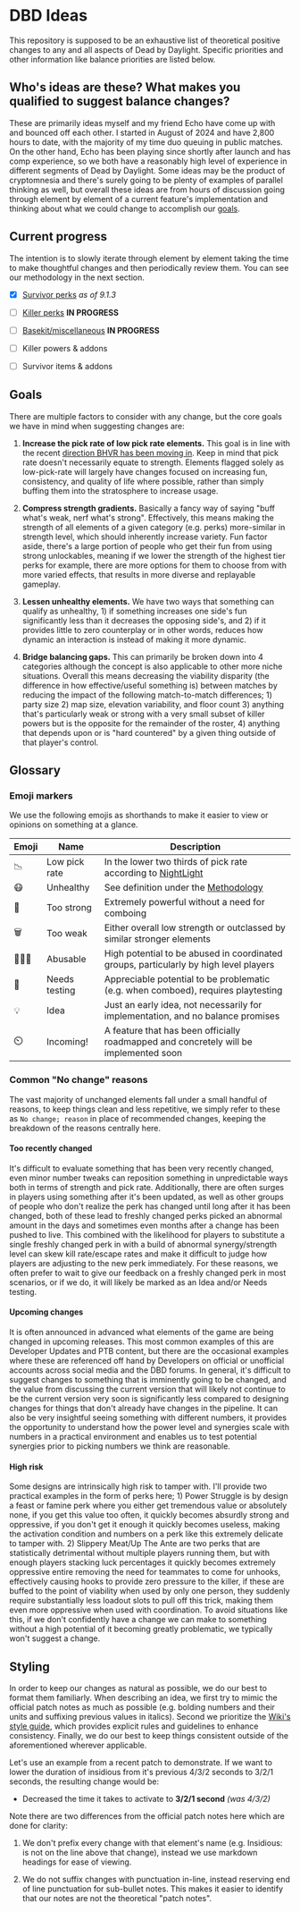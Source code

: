 # DBD Ideas

This repository is supposed to be an exhaustive list of theoretical positive changes to any and all aspects of Dead by Daylight. Specific priorities and other information like balance priorities are listed below.


## Who's ideas are these? What makes you qualified to suggest balance changes?

These are primarily ideas myself and my friend Echo have come up with and bounced off each other. I started in August of 2024 and have 2,800 hours to date, with the majority of my time duo queuing in public matches. On the other hand, Echo has been playing since shortly after launch and has comp experience, so we both have a reasonably high level of experience in different segments of Dead by Daylight. Some ideas may be the product of cryptomnesia and there's surely going to be plenty of examples of parallel thinking as well, but overall these ideas are from hours of discussion going through element by element of a current feature's implementation and thinking about what we could change to accomplish our [goals](#Goals).


## Current progress

The intention is to slowly iterate through element by element taking the time to make thoughtful changes and then periodically review them. You can see our methodology in the next section.

- [x] [Survivor perks](survivor_perks.md) *as of 9.1.3*
- [ ] [Killer perks](killer_perks.md) **IN PROGRESS**
- [ ] [Basekit/miscellaneous](misc.md) **IN PROGRESS**
- [ ] Killer powers & addons <!-- [Killer powers & addons](killer) -->
- [ ] Survivor items & addons <!-- [Survivor items & addons](survivor) -->


## Goals

There are multiple factors to consider with any change, but the core goals we have in mind when suggesting changes are:

1. **Increase the pick rate of low pick rate elements.** This goal is in line with the recent [direction BHVR has been moving in](<https://forums.bhvr.com/dead-by-daylight/kb/articles/513#:~:text=buffed%20some%20perks%20which%20boasted%20lower%20pick%20rates>). Keep in mind that pick rate doesn't necessarily equate to strength. Elements flagged solely as low-pick-rate will largely have changes focused on increasing fun, consistency, and quality of life where possible, rather than simply buffing them into the stratosphere to increase usage.

2. **Compress strength gradients.** Basically a fancy way of saying "buff what's weak, nerf what's strong". Effectively, this means making the strength of all elements of a given category (e.g. perks) more-similar in strength level, which should inherently increase variety. Fun factor aside, there's a large portion of people who get their fun from using strong unlockables, meaning if we lower the strength of the highest tier perks for example, there are more options for them to choose from with more varied effects, that results in more diverse and replayable gameplay.

3. **Lessen unhealthy elements.** We have two ways that something can qualify as unhealthy, 1) if something increases one side's fun significantly less than it decreases the opposing side's, and 2) if it provides little to zero counterplay or in other words, reduces how dynamic an interaction is instead of making it more dynamic.

4. **Bridge balancing gaps.** This can primarily be broken down into 4 categories although the concept is also applicable to other more niche situations. Overall this means decreasing the viability disparity (the difference in how effective/useful something is) between matches by reducing the impact of the following match-to-match differences; 1) party size 2) map size, elevation variability, and floor count 3) anything that's particularly weak or strong with a very small subset of killer powers but is the opposite for the remainder of the roster, 4) anything that depends upon or is "hard countered" by a given thing outside of that player's control.


## Glossary

### Emoji markers

We use the following emojis as shorthands to make it easier to view or opinions on something at a glance.

| Emoji | Name          | Description                                                                            |
|-------|---------------|----------------------------------------------------------------------------------------|
|  📉   | Low pick rate | In the lower two thirds of pick rate according to [NightLight](https://nightlight.gg/) |
|  😷   | Unhealthy     | See definition under the [Methodology](#Methodology)                                   |
|  💪   | Too strong    | Extremely powerful without a need for comboing                                         |
|  🗑️   | Too weak      | Either overall low strength or outclassed by similar stronger elements                 |
|  🧑‍🤝‍🧑   | Abusable      | High potential to be abused in coordinated groups, particularly by high level players  |
|  🔬   | Needs testing | Appreciable potential to be problematic (e.g. when comboed), requires playtesting      |
|  💡   | Idea          | Just an early idea, not necessarily for implementation, and no balance promises        |
|  ⏲️   | Incoming!     | A feature that has been officially roadmapped and concretely will be implemented soon  |


### Common "No change" reasons

The vast majority of unchanged elements fall under a small handful of reasons, to keep things clean and less repetitive, we simply refer to these as `No change; reason` in place of recommended changes, keeping the breakdown of the reasons centrally here.

#### Too recently changed

It's difficult to evaluate something that has been very recently changed, even minor number tweaks can reposition something in unpredictable ways both in terms of strength and pick rate. Additionally, there are often surges in players using something after it's been updated, as well as other groups of people who don't realize the perk has changed until long after it has been changed, both of these lead to freshly changed perks picked an abnormal amount in the days and sometimes even months after a change has been pushed to live. This combined with the likelihood for players to substitute a single freshly changed perk in with a build of abnormal synergy/strength level can skew kill rate/escape rates and make it difficult to judge how players are adjusting to the new perk immediately. For these reasons, we often prefer to wait to give our feedback on a freshly changed perk in most scenarios, or if we do, it will likely be marked as an Idea and/or Needs testing.

#### Upcoming changes

It is often announced in advanced what elements of the game are being changed in upcoming releases. This most common examples of this are Developer Updates and PTB content, but there are the occasional examples where these are referenced off hand by Developers on official or unofficial accounts across social media and the DBD forums. In general, it's difficult to suggest changes to something that is imminently going to be changed, and the value from discussing the current version that will likely not continue to be the current version very soon is significantly less compared to designing changes for things that don't already have changes in the pipeline. It can also be very insightful seeing something with different numbers, it provides the opportunity to understand how the power level and synergies scale with numbers in a practical environment and enables us to test potential synergies prior to picking numbers we think are reasonable.

#### High risk

Some designs are intrinsically high risk to tamper with. I'll provide two practical examples in the form of perks here; 1) Power Struggle is by design a feast or famine perk where you either get tremendous value or absolutely none, if you get this value too often, it quickly becomes absurdly strong and oppressive, if you don't get it enough it quickly becomes useless, making the activation condition and numbers on a perk like this extremely delicate to tamper with. 2) Slippery Meat/Up The Ante are two perks that are statistically detrimental without multiple players running them, but with enough players stacking luck percentages it quickly becomes extremely oppressive entire removing the need for teammates to come for unhooks, effectively causing hooks to provide zero pressure to the killer, if these are buffed to the point of viability when used by only one person, they suddenly require substantially less loadout slots to pull off this trick, making them even more oppressive when used with coordination. To avoid situations like this, if we don't confidently have a change we can make to something without a high potential of it becoming greatly problematic, we typically won't suggest a change.


## Styling

In order to keep our changes as natural as possible, we do our best to format them familiarly. When describing an idea, we first try to mimic the official patch notes as much as possible (e.g. bolding numbers and their units and suffixing previous values in italics). Second we prioritize the [Wiki's style guide](https://deadbydaylight.wiki.gg/wiki/Dead_by_Daylight_Wiki:Style_guide), which provides explicit rules and guidelines to enhance consistency. Finally, we do our best to keep things consistent outside of the aforementioned wherever applicable.

Let's use an example from a recent patch to demonstrate. If we want to lower the duration of insidious from it's previous 4/3/2 seconds to 3/2/1 seconds, the resulting change would be:
- Decreased the time it takes to activate to **3/2/1 second** *(was 4/3/2)*

Note there are two differences from the official patch notes here which are done for clarity:

1. We don't prefix every change with that element's name (e.g. Insidious: is not on the line above that change), instead we use markdown headings for ease of viewing.

2. We do not suffix changes with punctuation in-line, instead reserving end of line punctuation for sub-bullet notes. This makes it easier to identify that our notes are not the theoretical "patch notes".
